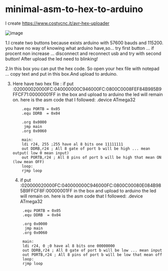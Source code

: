 # minimal-asm-to-hex-to-arduino

I create https://www.costycnc.it/avr-hex-uploader

![image](https://github.com/costycnc/minimal-asm-to-hex-to-arduino/assets/3405110/aad6170d-b068-48ea-8ce0-eca87676716d)

1.I create two buttons because exists arduino with 57600 bauds and 115200. you have no way of knowing what arduino have,so... try first button ... if procent non increase ... disconnect and reconnect usb and try with second button! After upload the led need to blinking!


2.In this box you can put the hex code. So open your hex file with notepad ... copy text and put in this box.And upload to arduino.

3. Here have two hex file :
    if put :020000020000FC:040000000C946000FC:0800C0008FEF84B985B9FFCF71:00000001FF in the box and upload to arduino the led will remain on.
    here is the asm code that I followed:
           .device ATmega32
        
           .equ PORTB = 0x05 
           .equ DDRB  = 0x04
        
           .org 0x0000
            jmp main
           .org 0x0060
        
           main:
           ldi r24, 255 ;255 have al 8 bits one 11111111
           out DDRB,r24 ; All 8 gate of port b will be high ... mean output( low 0 mean input)
           out PORTB,r24 ; All 8 pins of port b will be high that mean ON (low mean OFF)
           loop:
           rjmp loop


   4. if put :020000020000FC:040000000C946000FC:0800C00080E084B985B9FFCF8F:00000001FF  in the box and upload to arduino the led will remain on.
    here is the asm code that I followed:
           .device ATmega32
        
           .equ PORTB = 0x05 
           .equ DDRB  = 0x04
        
           .org 0x0000
            jmp main
           .org 0x0060
        
           main:
           ldi r24, 0 ;0 have al 8 bits one 00000000
           out DDRB,r24 ; All 8 gate of port b will be low ... mean input
           out PORTB,r24 ; All 8 pins of port b will be low that mean off 
           loop:
           rjmp loop
   

       
